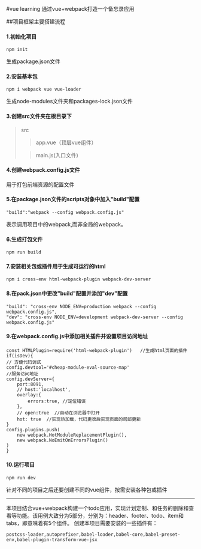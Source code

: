 #vue learning
通过vue+webpack打造一个备忘录应用

##项目框架主要搭建流程

#### 1.初始化项目
    npm init
生成package.json文件
#### 2.安装基本包
    npm i webpack vue vue-loader
生成node-modules文件夹和packages-lock.json文件

#### 3.创建src文件夹在根目录下
> src
> >app.vue（顶层vue组件）
> 
> >main.js(入口文件)
#### 4.创建webpack.config.js文件
用于打包前端资源的配置文件
#### 5.在package.json文件的scripts对象中加入"build"配置
    "build":"webpack --config webpack.config.js"
表示调用项目中的webpack,而非全局的webpack。
#### 6.生成打包文件
    npm run build
#### 7.安装相关包或插件用于生成可运行的html
    npm i cross-env html-webpack-plugin webpack-dev-server
#### 8.在pack.json中更改"build"配置并添加"dev"配置
    "build": "cross-env NODE_ENV=production webpack --config webpack.config.js",
    "dev": "cross-env NODE_ENV=development webpack-dev-server --config webpack.config.js"
#### 9.在webpack.config.js中添加相关插件并设置项目访问地址
    const HTMLPlugin=require('html-webpack-plugin')   //生成html页面的插件
    if(isDev){
    // 方便代码调试
    config.devtool='#cheap-module-eval-source-map'
    //服务访问地址
    config.devServer={
        port:8091,
        // host:'localhost',
        overlay:{
            errors:true, //定位错误
        },
        // open:true  //自动在浏览器中打开
        hot: true  //实现热加载，代码更改后实现页面的局部更新
    }
    config.plugins.push(
        new webpack.HotModuleReplacementPlugin(),
        new webpack.NoEmitOnErrorsPlugin()      
    )
    }
#### 10.运行项目
    npm run dev
针对不同的项目之后还要创建不同的vue组件，按需安装各种包或插件
****
本项目结合vue+webpack构建一个todo应用，实现计划定制、和任务的删除和查看等功能。该用例大致分为5部分，分别为：header、footer、todo、item和tabs，即意味着有5个组件。
创建本项目需要安装的一些插件有：

    postcss-loader,autoprefixer,babel-loader,babel-core,babel-preset-env,babel-plugin-transform-vue-jsx



